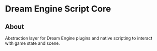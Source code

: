# Dream Engine Script Core

## About

Abstraction layer for Dream Engine plugins and native scripting to interact with game state and scene.